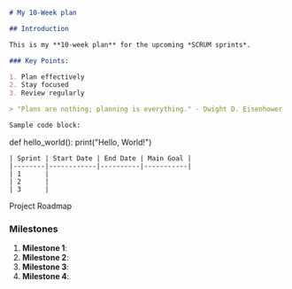 ```markdown
# My 10-Week plan

## Introduction

This is my **10-week plan** for the upcoming *SCRUM sprints*.

### Key Points:

1. Plan effectively
2. Stay focused
3. Review regularly

> "Plans are nothing; planning is everything." - Dwight D. Eisenhower

Sample code block:

```

def hello_world():
        print("Hello, World!")

```
| Sprint | Start Date | End Date | Main Goal |
|--------|------------|----------|-----------|
| 1      | 
| 2      |
| 3      |

```
Project Roadmap
### Milestones
1. **Milestone 1**:
2. **Milestone 2**:
3. **Milestone 3**:
4. **Milestone 4**:
